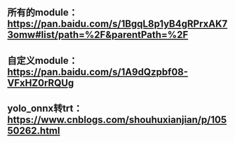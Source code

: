 ## 所有的module：  https://pan.baidu.com/s/1BgqL8p1yB4gRPrxAK73omw#list/path=%2F&parentPath=%2F
## 自定义module：  https://pan.baidu.com/s/1A9dQzpbf08-VFxHZ0rRQUg
## yolo_onnx转trt： https://www.cnblogs.com/shouhuxianjian/p/10550262.html
